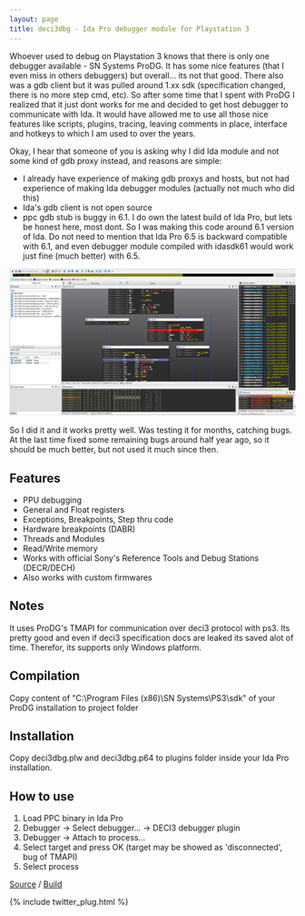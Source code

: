 ```yaml
---
layout: page
title: deci3dbg - Ida Pro debugger module for Playstation 3
---
```


Whoever used to debug on Playstation 3 knows that there is only one debugger available - SN Systems ProDG. It has some nice features (that I even miss in others debuggers) but overall... its not that good. There also was a gdb client but it was pulled around 1.xx sdk (specification changed, there is no more step cmd, etc). So after some time that I spent with ProDG I realized that it just dont works for me and decided to get host debugger to communicate with Ida. It would have allowed me to use all those nice features like scripts, plugins, tracing, leaving comments in place, interface and hotkeys to which I am used to over the years.

Okay, I hear that someone of you is asking why I did Ida module and not some kind of gdb proxy instead, and reasons are simple:

- I already have experience of making gdb proxys and hosts, but not had experience of making Ida debugger modules (actually not much who did this)
- Ida's gdb client is not open source
- ppc gdb stub is buggy in 6.1. I do own the latest build of Ida Pro, but lets be honest here, most dont. So I was making this code around 6.1 version of Ida. Do not need to mention that Ida Pro 6.5 is backward compatible with 6.1, and even debugger module compiled with idasdk61 would work just fine (much better) with 6.5.

![deci3dbg screenshot](/assets/deci3dbg.png)

So I did it and it works pretty well. Was testing it for months, catching bugs. At the last time fixed some remaining bugs around half year ago, so it should be much better, but not used it much since then.

## Features
- PPU debugging
- General and Float registers
- Exceptions, Breakpoints, Step thru code
- Hardware breakpoints (DABR)
- Threads and Modules
- Read/Write memory
- Works with official Sony's Reference Tools and Debug Stations (DECR/DECH)
- Also works with custom firmwares

## Notes
It uses ProDG's TMAPI for communication over deci3 protocol with ps3. Its pretty good and even if deci3 specification docs are leaked its saved alot of time. Therefor, its supports only Windows platform.

## Compilation
Copy content of "C:\Program Files (x86)\SN Systems\PS3\sdk" of your ProDG installation to project folder

## Installation
Copy deci3dbg.plw and deci3dbg.p64 to plugins folder inside your Ida Pro installation.

## How to use
1. Load PPC binary in Ida Pro
2. Debugger -> Select debugger... -> DECI3 debugger plugin
3. Debugger -> Attach to process...
4. Select target and press OK (target may be showed as 'disconnected', bug of TMAPI)
5. Select process

<a href="https://github.com/oct0xor/deci3dbg">Source</a> / <a href="https://github.com/oct0xor/deci3dbg/tree/master/build">Build</a>

{% include twitter_plug.html %}